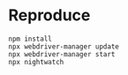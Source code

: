 # Reproduce
```
npm install
npx webdriver-manager update
npx webdriver-manager start
npx nightwatch
```